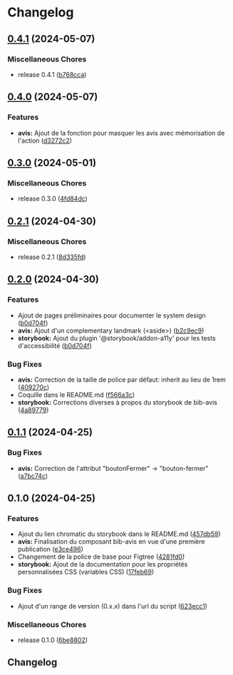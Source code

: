 # Changelog

## [0.4.1](https://github.com/bibudem/ui/compare/v0.4.0...v0.4.1) (2024-05-07)


### Miscellaneous Chores

* release 0.4.1 ([b768cca](https://github.com/bibudem/ui/commit/b768cca3fd17f037707412b11553f2046617d0b6))

## [0.4.0](https://github.com/bibudem/ui/compare/v0.3.0...v0.4.0) (2024-05-07)


### Features

* **avis:** Ajout de la fonction pour masquer les avis avec mémorisation de l'action ([d3272c2](https://github.com/bibudem/ui/commit/d3272c2aa2ab486e7049a02be3e96278c8584da8))

## [0.3.0](https://github.com/bibudem/ui/compare/v0.2.1...v0.3.0) (2024-05-01)


### Miscellaneous Chores

* release 0.3.0 ([4fd84dc](https://github.com/bibudem/ui/commit/4fd84dcb2fb92b39c4c5fcafd0e89c324da3fbd1))

## [0.2.1](https://github.com/bibudem/ui/compare/v0.2.0...v0.2.1) (2024-04-30)


### Miscellaneous Chores

* release 0.2.1 ([8d335fd](https://github.com/bibudem/ui/commit/8d335fd8fc2b65288b9c28adcd568344ae3c4315))

## [0.2.0](https://github.com/bibudem/ui/compare/v0.1.1...v0.2.0) (2024-04-30)


### Features

* Ajout de pages préliminaires pour documenter le system design ([b0d704f](https://github.com/bibudem/ui/commit/b0d704f91227cb9ebdabbfdec7a4d8d2d7c92e62))
* **avis:** Ajout d'un complementary landmark (&lt;aside&gt;) ([b2c9ec9](https://github.com/bibudem/ui/commit/b2c9ec97a63bd38a38bedfebc6c41c59458047ee))
* **storybook:** Ajout du plugin '@storybook/addon-a11y' pour les tests d'accessibilité ([b0d704f](https://github.com/bibudem/ui/commit/b0d704f91227cb9ebdabbfdec7a4d8d2d7c92e62))


### Bug Fixes

* **avis:** Correction de la taille de police par défaut: inherit au lieu de 1rem ([409270c](https://github.com/bibudem/ui/commit/409270c51be2698509c6f856faaad8323ad358cc))
* Coquille dans le README.md ([f566a3c](https://github.com/bibudem/ui/commit/f566a3c2dd58c798f434a758e521308a4a6fd4a8))
* **storybook:** Corrections diverses à propos du storybook de bib-avis ([4a89779](https://github.com/bibudem/ui/commit/4a8977977e671dfe49bb27c76b3f42e0dd924e84))

## [0.1.1](https://github.com/bibudem/ui/compare/v0.1.0...v0.1.1) (2024-04-25)


### Bug Fixes

* **avis:** Correction de l'attribut "boutonFermer" -&gt; "bouton-fermer" ([a7bc74c](https://github.com/bibudem/ui/commit/a7bc74c8c4e77d6d3ab682bb190fc50bc4954a9e))

## 0.1.0 (2024-04-25)


### Features

* Ajout du lien chromatic du storybook dans le README.md ([457db59](https://github.com/bibudem/ui/commit/457db597bb14984291a62a58c370d4cb7580becf))
* **avis:** Finalisation du composant bib-avis en vue d'une première publication ([e3ce496](https://github.com/bibudem/ui/commit/e3ce4963e8abe21d10d876e725a0e5975b8c7740))
* Changement de la police de base pour Figtree ([4281fd0](https://github.com/bibudem/ui/commit/4281fd076caa0898327d311f927334d16b55cb84))
* **storybook:** Ajout de la documentation pour les propriétés personnalisées CSS (variables CSS) ([17feb69](https://github.com/bibudem/ui/commit/17feb69dbdde1ece1fc34b0344d96359dbb255ed))


### Bug Fixes

* Ajout d'un range de version (0.x.x) dans l'url du script ([623ecc1](https://github.com/bibudem/ui/commit/623ecc10c69825e164dcf416a18c1fbd4e29df0f))


### Miscellaneous Chores

* release 0.1.0 ([6be8802](https://github.com/bibudem/ui/commit/6be88029aff53220093b48c68456838e7a14a2bd))

## Changelog
